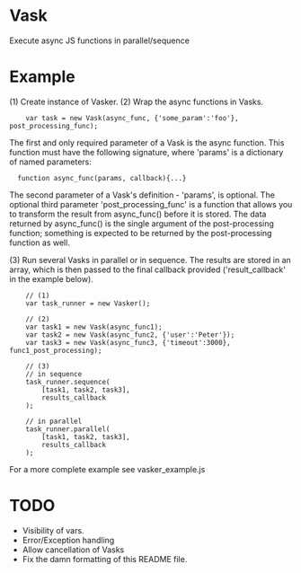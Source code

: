 # Vask
Execute async JS functions in parallel/sequence

# Example

(1) Create instance of Vasker. 
(2) Wrap the async functions in Vasks. 

	    var task = new Vask(async_func, {'some_param':'foo'}, post_processing_func);

The first and only required parameter of a Vask is the async function. This function must have the following signature, where 'params' is a dictionary of named parameters:

	  function async_func(params, callback){...}

The second parameter of a Vask's definition - 'params', is optional.
The optional third parameter 'post_processing_func' is a function that allows you to transform the result from async_func() before it is stored. The data returned by async_func() is the single argument of the post-processing function; something is expected to be returned by the post-processing function as well.

(3) Run several Vasks in parallel or in sequence. The results are stored in an array, which is then passed to the final callback provided ('result_callback' in the example below).

		// (1)
		var task_runner = new Vasker();
		
		// (2)
		var task1 = new Vask(async_func1);
		var task2 = new Vask(async_func2, {'user':'Peter'});
		var task3 = new Vask(async_func3, {'timeout':3000}, func1_post_processing);
		
		// (3)
		// in sequence
		task_runner.sequence(
			[task1, task2, task3],
			results_callback
		);
		
		// in parallel
		task_runner.parallel(
			[task1, task2, task3],
			results_callback
		);

For a more complete example see vasker_example.js

# TODO
- Visibility of vars. 
- Error/Exception handling
- Allow cancellation of Vasks
- Fix the damn formatting of this README file.

